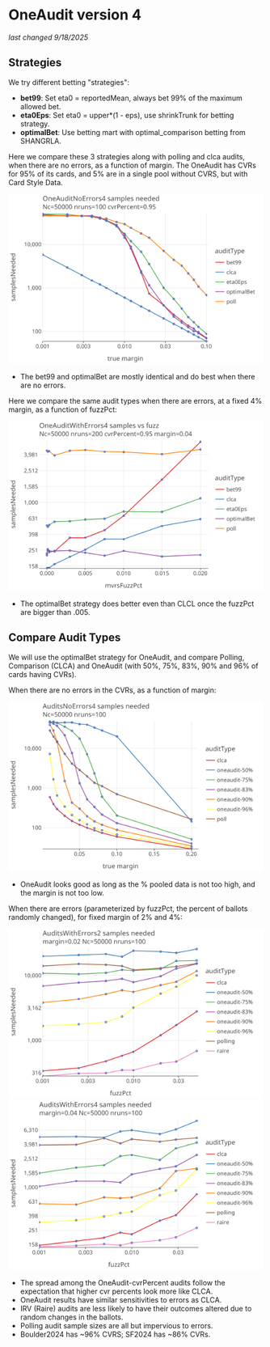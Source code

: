 # OneAudit version 4 
_last changed 9/18/2025_

## Strategies

We try different betting "strategies":

* **bet99**: Set eta0 = reportedMean, always bet 99% of the maximum allowed bet.
* **eta0Eps**: Set eta0 = upper*(1 - eps), use shrinkTrunk for betting strategy.
* **optimalBet**: Use betting mart with optimal_comparison betting from SHANGRLA.

Here we compare these 3 strategies along with polling and clca audits, when there are no errors, as a function of margin. 
The OneAudit has CVRs for 95% of its cards, and 5% are in a single pool without CVRS, but with Card Style Data.

<a href="https://johnlcaron.github.io/rlauxe/docs/plots/oneaudit4/OneAuditNoErrors4/OneAuditNoErrors4LogLog.html" rel="OneAuditNoErrors4LogLog">![OneAuditNoErrors4LogLog](plots/oneaudit4/OneAuditNoErrors4/OneAuditNoErrors4LogLog.png)</a>

* The bet99 and optimalBet are mostly identical and do best when there are no errors.

Here we compare the same audit types when there are errors, at a fixed 4% margin, as a function of fuzzPct:

<a href="https://johnlcaron.github.io/rlauxe/docs/plots/oneaudit4/OneAuditWithErrors4/OneAuditWithErrors4LogLinear.html" rel="OneAuditWithErrors4LogLinear">![OneAuditWithErrors4LogLinear](plots/oneaudit4/OneAuditWithErrors4/OneAuditWithErrors4LogLinear.png)</a>

* The optimalBet strategy does better even than CLCL once the fuzzPct are bigger than .005.

## Compare Audit Types

We will use the optimalBet strategy for OneAudit, and compare Polling, Comparison (CLCA) and OneAudit (with 50%, 75%, 83%, 90% and 96% of cards having CVRs).

When there are no errors in the CVRs, as a function of margin:

<a href="https://johnlcaron.github.io/rlauxe/docs/plots/oneaudit4/AuditsNoErrors4/AuditsNoErrors4LogLinear.html" rel="AuditsNoErrors4LogLinear">![AuditsNoErrors4LogLinear](plots/oneaudit4/AuditsNoErrors4/AuditsNoErrors4LogLinear.png)</a>

* OneAudit looks good as long as the % pooled data is not too high, and the margin is not too low.

When there are errors (parameterized by fuzzPct, the percent of ballots randomly changed), for fixed margin of 2% and 4%:

<a href="https://johnlcaron.github.io/rlauxe/docs/plots/oneaudit4/AuditsWithErrors/AuditsWithErrors2LogLog.html" rel="AuditsWithErrors2LogLog">![AuditsWithErrors2LogLog](plots/oneaudit4/AuditsWithErrors/AuditsWithErrors2LogLog.png)</a>
<a href="https://johnlcaron.github.io/rlauxe/docs/plots/oneaudit4/AuditsWithErrors/AuditsWithErrors4LogLog.html" rel="AuditsNoErrors4LogLog">![AuditsNoErrors4LogLog](plots/oneaudit4/AuditsWithErrors/AuditsWithErrors4LogLog.png)</a>

* The spread among the OneAudit-cvrPercent audits follow the expectation that higher cvr percents look more like CLCA. 
* OneAudit results have similar sensitivities to errors as CLCA.
* IRV (Raire) audits are less likely to have their outcomes altered due to random changes in the ballots.
* Polling audit sample sizes are all but impervious to errors.
* Boulder2024 has ~96% CVRS; SF2024 has ~86% CVRs.
